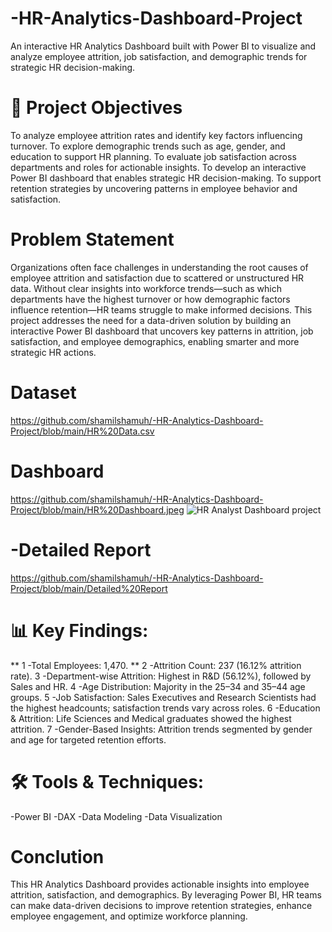 # -HR-Analytics-Dashboard-Project
An interactive HR Analytics Dashboard built with Power BI to visualize and analyze employee attrition, job satisfaction, and demographic trends for strategic HR decision-making.

# 🎯 Project Objectives

To analyze employee attrition rates and identify key factors influencing turnover.
To explore demographic trends such as age, gender, and education to support HR planning.
To evaluate job satisfaction across departments and roles for actionable insights.
To develop an interactive Power BI dashboard that enables strategic HR decision-making.
To support retention strategies by uncovering patterns in employee behavior and satisfaction.

# Problem Statement
Organizations often face challenges in understanding the root causes of employee attrition and satisfaction due to scattered or unstructured HR data. Without clear insights into workforce trends—such as which departments have the highest turnover or how demographic factors influence retention—HR teams struggle to make informed decisions. This project addresses the need for a data-driven solution by building an interactive Power BI dashboard that uncovers key patterns in attrition, job satisfaction, and employee demographics, enabling smarter and more strategic HR actions.


# Dataset
https://github.com/shamilshamuh/-HR-Analytics-Dashboard-Project/blob/main/HR%20Data.csv

# Dashboard
https://github.com/shamilshamuh/-HR-Analytics-Dashboard-Project/blob/main/HR%20Dashboard.jpeg
![HR Analyst Dashboard project ](https://github.com/user-attachments/assets/f752a595-3842-455d-83c7-4f06af499e85)


# -Detailed Report

https://github.com/shamilshamuh/-HR-Analytics-Dashboard-Project/blob/main/Detailed%20Report
#  📊 Key Findings:
** 1 -Total Employees: 1,470.
** 2 -Attrition Count: 237 (16.12% attrition rate).
3 -Department-wise Attrition: Highest in R&D (56.12%), followed by Sales and HR.
4 -Age Distribution: Majority in the 25–34 and 35–44 age groups.
5 -Job Satisfaction: Sales Executives and Research Scientists had the highest headcounts; satisfaction trends vary across roles.
6 -Education & Attrition: Life Sciences and Medical graduates showed the highest attrition.
7 -Gender-Based Insights: Attrition trends segmented by gender and age for targeted retention efforts.

# 🛠️ Tools & Techniques:
-Power BI
-DAX
-Data Modeling
-Data Visualization

# Conclution
This HR Analytics Dashboard provides actionable insights into employee attrition, satisfaction, and demographics. By leveraging Power BI, HR teams can make data-driven decisions to improve retention strategies, enhance employee engagement, and optimize workforce planning.
